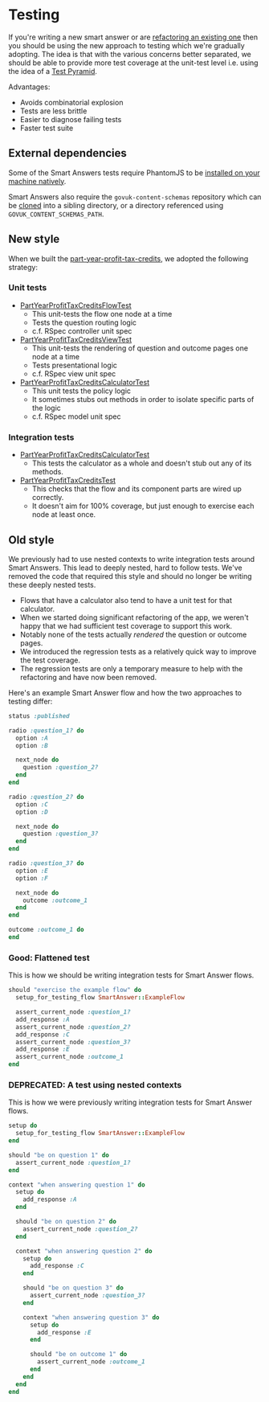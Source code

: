 # Testing

If you're writing a new smart answer or are [refactoring an existing one](refactoring.md) then you should be using the new approach to testing which we're gradually adopting. The idea is that with the various concerns better separated, we should be able to provide more test coverage at the unit-test level i.e. using the idea of a [Test Pyramid][].

Advantages:

* Avoids combinatorial explosion
* Tests are less brittle
* Easier to diagnose failing tests
* Faster test suite

## External dependencies

Some of the Smart Answers tests require PhantomJS to be [installed on your machine natively](https://github.com/teampoltergeist/poltergeist/blob/master/README.md#installing-phantomjs).

Smart Answers also require the `govuk-content-schemas` repository which can be [cloned](https://github.com/alphagov/govuk-content-schemas) into a sibling directory, or a directory referenced using `GOVUK_CONTENT_SCHEMAS_PATH`.

## New style

When we built the [part-year-profit-tax-credits][1], we adopted the following strategy:

### Unit tests

* [PartYearProfitTaxCreditsFlowTest][2]
  * This unit-tests the flow one node at a time
  * Tests the question routing logic
  * c.f. RSpec controller unit spec
* [PartYearProfitTaxCreditsViewTest][3]
  * This unit-tests the rendering of question and outcome pages one node at a time
  * Tests presentational logic
  * c.f. RSpec view unit spec
* [PartYearProfitTaxCreditsCalculatorTest][4]
  * This unit tests the policy logic
  * It sometimes stubs out methods in order to isolate specific parts of the logic
  * c.f. RSpec model unit spec

### Integration tests

* [PartYearProfitTaxCreditsCalculatorTest][5]
  * This tests the calculator as a whole and doesn't stub out any of its methods.
* [PartYearProfitTaxCreditsTest][6]
  * This checks that the flow and its component parts are wired up correctly.
  * It doesn't aim for 100% coverage, but just enough to exercise each node at least once.

## Old style

We previously had to use nested contexts to write integration tests around Smart Answers. This lead to deeply nested, hard to follow tests. We've removed the code that required this style and should no longer be writing these deeply nested tests.

* Flows that have a calculator also tend to have a unit test for that calculator.
* When we started doing significant refactoring of the app, we weren't happy that we had sufficient test coverage to support this work.
* Notably none of the tests actually *rendered* the question or outcome pages.
* We introduced the regression tests as a relatively quick way to improve the test coverage.
* The regression tests are only a temporary measure to help with the refactoring and have now been removed.

Here's an example Smart Answer flow and how the two approaches to testing differ:

```ruby
status :published

radio :question_1? do
  option :A
  option :B

  next_node do
    question :question_2?
  end
end

radio :question_2? do
  option :C
  option :D

  next_node do
    question :question_3?
  end
end

radio :question_3? do
  option :E
  option :F

  next_node do
    outcome :outcome_1
  end
end

outcome :outcome_1 do
end
```

### Good: Flattened test

This is how we should be writing integration tests for Smart Answer flows.

```ruby
should "exercise the example flow" do
  setup_for_testing_flow SmartAnswer::ExampleFlow

  assert_current_node :question_1?
  add_response :A
  assert_current_node :question_2?
  add_response :C
  assert_current_node :question_3?
  add_response :E
  assert_current_node :outcome_1
end
```

### DEPRECATED: A test using nested contexts

This is how we were previously writing integration tests for Smart Answer flows.

```ruby
setup do
  setup_for_testing_flow SmartAnswer::ExampleFlow
end

should "be on question 1" do
  assert_current_node :question_1?
end

context "when answering question 1" do
  setup do
    add_response :A
  end

  should "be on question 2" do
    assert_current_node :question_2?
  end

  context "when answering question 2" do
    setup do
      add_response :C
    end

    should "be on question 3" do
      assert_current_node :question_3?
    end

    context "when answering question 3" do
      setup do
        add_response :E
      end

      should "be on outcome 1" do
        assert_current_node :outcome_1
      end
    end
  end
end
```

[Test Pyramid]: http://martinfowler.com/bliki/TestPyramid.html
[1]: https://github.com/alphagov/smart-answers/blob/master/lib/smart_answer_flows/part-year-profit-tax-credits.rb
[2]: https://github.com/alphagov/smart-answers/blob/master/test/unit/smart_answer_flows/part_year_profit_tax_credits_flow_test.rb
[3]: https://github.com/alphagov/smart-answers/blob/master/test/unit/smart_answer_flows/part_year_profit_tax_credits_view_test.rb
[4]: https://github.com/alphagov/smart-answers/blob/master/test/unit/calculators/part_year_profit_calculator_test.rb
[5]: https://github.com/alphagov/smart-answers/blob/master/test/integration/calculators/part_year_profit_calculator_test.rb
[6]: https://github.com/alphagov/smart-answers/blob/master/test/integration/smart_answer_flows/part_year_profit_tax_credits_test.rb
